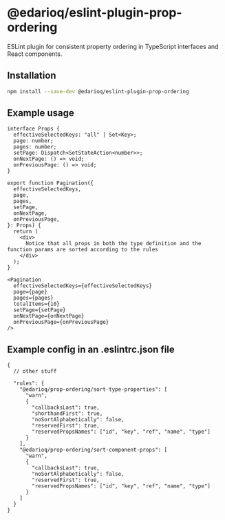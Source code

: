 # @edarioq/eslint-plugin-prop-ordering

ESLint plugin for consistent property ordering in TypeScript interfaces and React components.

## Installation

```bash
npm install --save-dev @edarioq/eslint-plugin-prop-ordering
```

## Example usage

```
interface Props {
  effectiveSelectedKeys: "all" | Set<Key>;
  page: number;
  pages: number;
  setPage: Dispatch<SetStateAction<number>>;
  onNextPage: () => void;
  onPreviousPage: () => void;
}

export function Pagination({
  effectiveSelectedKeys,
  page,
  pages,
  setPage,
  onNextPage,
  onPreviousPage,
}: Props) {
  return (
    <div>
      Notice that all props in both the type definition and the function params are sorted according to the rules
    </div>
  );
}

<Pagination
  effectiveSelectedKeys={effectiveSelectedKeys}
  page={page}
  pages={pages}
  totalItems={10}
  setPage={setPage}
  onNextPage={onNextPage}
  onPreviousPage={onPreviousPage}
/>
```

## Example config in an .eslintrc.json file

```
{
  // other stuff

  "rules": {
    "@edarioq/prop-ordering/sort-type-properties": [
      "warn",
      {
        "callbacksLast": true,
        "shorthandFirst": true,
        "noSortAlphabetically": false,
        "reservedFirst": true,
        "reservedPropsNames": ["id", "key", "ref", "name", "type"]
      }
    ],
    "@edarioq/prop-ordering/sort-component-props": [
      "warn",
      {
        "callbacksLast": true,
        "noSortAlphabetically": false,
        "reservedFirst": true,
        "reservedPropsNames": ["id", "key", "ref", "name", "type"]
      }
    ]
  }
}
```
